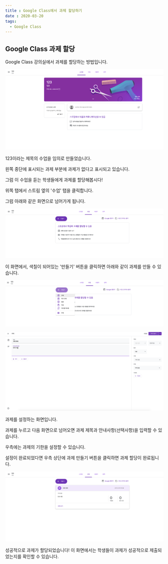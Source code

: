 ```yaml
---
title : Google Class에서 과제 할당하기
date : 2020-03-20
tags:
  - Google Class
---
```


## Google Class 과제 할당

Google Class 강의실에서 과제를 할당하는 방법입니다.

![](1.png)

123이라는 제목의 수업을 임의로 만들었습니다.

왼쪽 중단에 표시되는 과제 부분에 과제가 없다고 표시되고 있습니다.

그럼 이 수업을 듣는 학생들에게 과제를 할당해봅시다!

위쪽 탭에서 스트림 옆의 '수업' 탭을 클릭합니다.

그럼 아래와 같은 화면으로 넘어가게 됩니다.

![](2.png)

이 화면에서, 색칠이 되어있는 '만들기' 버튼을 클릭하면 아래와 같이 과제를 만들 수 있습니다.

![](3.png)

![](4.png)

과제를 설정하는 화면입니다.

과제를 누르고 다음 화면으로 넘어오면 과제 제목과 안내사항(선택사항)을 입력할 수 있습니다.

우측에는 과제의 기한을 설정할 수 있습니다.

설정이 완료되었다면 우측 상단에 과제 만들기 버튼을 클릭하면 과제 할당이 완료됩니다.

![](5.png)

성공적으로 과제가 할당되었습니다! 이 화면에서는 학생들이 과제가 성공적으로 제출되었는지를 확인할 수 있습니다.